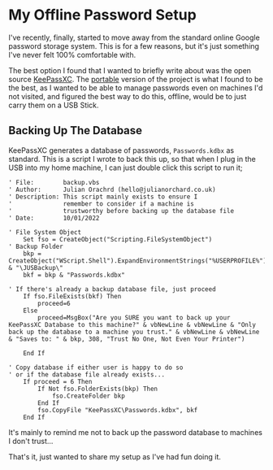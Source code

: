 <!--
page_title: J-USB, My USB Password Setup
page_description: I've started moving away from online password storage, and started using KeePassXC on a USB stick; here's how my setup works...
page_status: published
page_date: 2022/02/07
page_image: https://julianorchard.co.uk/res/default.png
-->

# My Offline Password Setup

I've recently, finally, started to move away from the standard online Google
password storage system. This is for a few reasons, but it's just something I've
never felt 100% comfortable with. 

The best option I found that I wanted to briefly write about was the open source
[KeePassXC](https://github.com/keepassxreboot/keepassxc). The
[portable](https://github.com/keepassxreboot/keepassxc/releases/tag/2.6.6)
version of the project is what I found to be the best, as I wanted to be able to
manage passwords even on machines I'd not visited, and figured the best way to
do this, offline, would be to just carry them on a USB Stick. 

## Backing Up The Database

KeePassXC generates a database of passwords, `Passwords.kdbx` as standard. This
is a script I wrote to back this up, so that when I plug in the USB into my
home machine, I can just double click this script to run it; 

```
' File:        backup.vbs
' Author:      Julian Orachrd (hello@julianorchard.co.uk)
' Description: This script mainly exists to ensure I
'              remember to consider if a machine is
'              trustworthy before backing up the database file
' Date:        10/01/2022

' File System Object
	Set fso = CreateObject("Scripting.FileSystemObject")
' Backup Folder
	bkp = CreateObject("WScript.Shell").ExpandEnvironmentStrings("%USERPROFILE%") & "\JUSBackup\"
	bkf = bkp & "Passwords.kdbx"

' If there's already a backup database file, just proceed
	If fso.FileExists(bkf) Then
		proceed=6
	Else
		proceed=MsgBox("Are you SURE you want to back up your KeePassXC Database to this machine?" & vbNewLine & vbNewLine & "Only back up the database to a machine you trust." & vbNewLine & vbNewLine & "Saves to: " & bkp, 308, "Trust No One, Not Even Your Printer")

	End If

' Copy database if either user is happy to do so
' or if the database file already exists...
	If proceed = 6 Then
		If Not fso.FolderExists(bkp) Then
			fso.CreateFolder bkp
		End If
		fso.CopyFile "KeePassXC\Passwords.kdbx", bkf
	End If
```

It's mainly to remind me not to back up the password database to machines I
don't trust...

That's it, just wanted to share my setup as I've had fun doing it.
